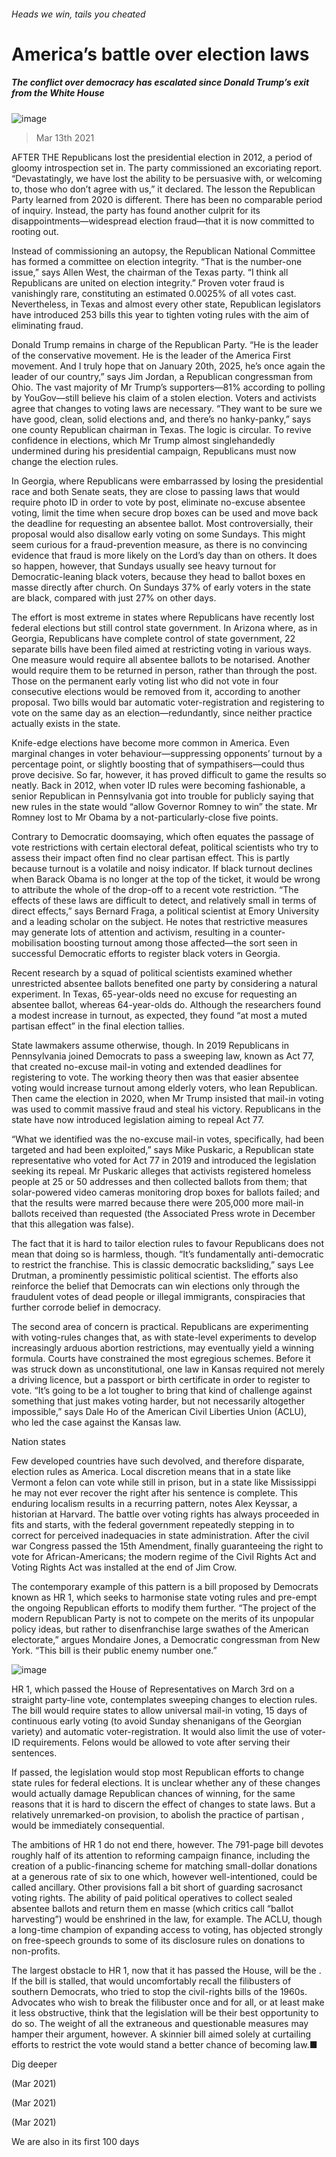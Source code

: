 ###### Heads we win, tails you cheated
# America’s battle over election laws 
##### The conflict over democracy has escalated since Donald Trump’s exit from the White House 
![image](images/20210313_USD001_0.jpg) 
> Mar 13th 2021 

AFTER THE Republicans lost the presidential election in 2012, a period of gloomy introspection set in. The party commissioned an excoriating report. “Devastatingly, we have lost the ability to be persuasive with, or welcoming to, those who don’t agree with us,” it declared. The lesson the Republican Party learned from 2020 is different. There has been no comparable period of inquiry. Instead, the party has found another culprit for its disappointments—widespread election fraud—that it is now committed to rooting out.

Instead of commissioning an autopsy, the Republican National Committee has formed a committee on election integrity. “That is the number-one issue,” says Allen West, the chairman of the Texas party. “I think all Republicans are united on election integrity.” Proven voter fraud is vanishingly rare, constituting an estimated 0.0025% of all votes cast. Nevertheless, in Texas and almost every other state, Republican legislators have introduced 253 bills this year to tighten voting rules with the aim of eliminating fraud.


Donald Trump remains in charge of the Republican Party. “He is the leader of the conservative movement. He is the leader of the America First movement. And I truly hope that on January 20th, 2025, he’s once again the leader of our country,” says Jim Jordan, a Republican congressman from Ohio. The vast majority of Mr Trump’s supporters—81% according to polling by YouGov—still believe his claim of a stolen election. Voters and activists agree that changes to voting laws are necessary. “They want to be sure we have good, clean, solid elections and, and there’s no hanky-panky,” says one county Republican chairman in Texas. The logic is circular. To revive confidence in elections, which Mr Trump almost singlehandedly undermined during his presidential campaign, Republicans must now change the election rules.

In Georgia, where Republicans were embarrassed by losing the presidential race and both Senate seats, they are close to passing laws that would require photo ID in order to vote by post, eliminate no-excuse absentee voting, limit the time when secure drop boxes can be used and move back the deadline for requesting an absentee ballot. Most controversially, their proposal would also disallow early voting on some Sundays. This might seem curious for a fraud-prevention measure, as there is no convincing evidence that fraud is more likely on the Lord’s day than on others. It does so happen, however, that Sundays usually see heavy turnout for Democratic-leaning black voters, because they head to ballot boxes en masse directly after church. On Sundays 37% of early voters in the state are black, compared with just 27% on other days.

The effort is most extreme in states where Republicans have recently lost federal elections but still control state government. In Arizona where, as in Georgia, Republicans have complete control of state government, 22 separate bills have been filed aimed at restricting voting in various ways. One measure would require all absentee ballots to be notarised. Another would require them to be returned in person, rather than through the post. Those on the permanent early voting list who did not vote in four consecutive elections would be removed from it, according to another proposal. Two bills would bar automatic voter-registration and registering to vote on the same day as an election—redundantly, since neither practice actually exists in the state.

Knife-edge elections have become more common in America. Even marginal changes in voter behaviour—suppressing opponents’ turnout by a percentage point, or slightly boosting that of sympathisers—could thus prove decisive. So far, however, it has proved difficult to game the results so neatly. Back in 2012, when voter ID rules were becoming fashionable, a senior Republican in Pennsylvania got into trouble for publicly saying that new rules in the state would “allow Governor Romney to win” the state. Mr Romney lost to Mr Obama by a not-particularly-close five points.

Contrary to Democratic doomsaying, which often equates the passage of vote restrictions with certain electoral defeat, political scientists who try to assess their impact often find no clear partisan effect. This is partly because turnout is a volatile and noisy indicator. If black turnout declines when Barack Obama is no longer at the top of the ticket, it would be wrong to attribute the whole of the drop-off to a recent vote restriction. “The effects of these laws are difficult to detect, and relatively small in terms of direct effects,” says Bernard Fraga, a political scientist at Emory University and a leading scholar on the subject. He notes that restrictive measures may generate lots of attention and activism, resulting in a counter-mobilisation boosting turnout among those affected—the sort seen in successful Democratic efforts to register black voters in Georgia.

Recent research by a squad of political scientists examined whether unrestricted absentee ballots benefited one party by considering a natural experiment. In Texas, 65-year-olds need no excuse for requesting an absentee ballot, whereas 64-year-olds do. Although the researchers found a modest increase in turnout, as expected, they found “at most a muted partisan effect” in the final election tallies.

State lawmakers assume otherwise, though. In 2019 Republicans in Pennsylvania joined Democrats to pass a sweeping law, known as Act 77, that created no-excuse mail-in voting and extended deadlines for registering to vote. The working theory then was that easier absentee voting would increase turnout among elderly voters, who lean Republican. Then came the election in 2020, when Mr Trump insisted that mail-in voting was used to commit massive fraud and steal his victory. Republicans in the state have now introduced legislation aiming to repeal Act 77.

“What we identified was the no-excuse mail-in votes, specifically, had been targeted and had been exploited,” says Mike Puskaric, a Republican state representative who voted for Act 77 in 2019 and introduced the legislation seeking its repeal. Mr Puskaric alleges that activists registered homeless people at 25 or 50 addresses and then collected ballots from them; that solar-powered video cameras monitoring drop boxes for ballots failed; and that the results were marred because there were 205,000 more mail-in ballots received than requested (the Associated Press wrote in December that this allegation was false).

The fact that it is hard to tailor election rules to favour Republicans does not mean that doing so is harmless, though. “It’s fundamentally anti-democratic to restrict the franchise. This is classic democratic backsliding,” says Lee Drutman, a prominently pessimistic political scientist. The efforts also reinforce the belief that Democrats can win elections only through the fraudulent votes of dead people or illegal immigrants, conspiracies that further corrode belief in democracy.

The second area of concern is practical. Republicans are experimenting with voting-rules changes that, as with state-level experiments to develop increasingly arduous abortion restrictions, may eventually yield a winning formula. Courts have constrained the most egregious schemes. Before it was struck down as unconstitutional, one law in Kansas required not merely a driving licence, but a passport or birth certificate in order to register to vote. “It’s going to be a lot tougher to bring that kind of challenge against something that just makes voting harder, but not necessarily altogether impossible,” says Dale Ho of the American Civil Liberties Union (ACLU), who led the case against the Kansas law.
Nation states

Few developed countries have such devolved, and therefore disparate, election rules as America. Local discretion means that in a state like Vermont a felon can vote while still in prison, but in a state like Mississippi he may not ever recover the right after his sentence is complete. This enduring localism results in a recurring pattern, notes Alex Keyssar, a historian at Harvard. The battle over voting rights has always proceeded in fits and starts, with the federal government repeatedly stepping in to correct for perceived inadequacies in state administration. After the civil war Congress passed the 15th Amendment, finally guaranteeing the right to vote for African-Americans; the modern regime of the Civil Rights Act and Voting Rights Act was installed at the end of Jim Crow.

The contemporary example of this pattern is a bill proposed by Democrats known as HR 1, which seeks to harmonise state voting rules and pre-empt the ongoing Republican efforts to modify them further. “The project of the modern Republican Party is not to compete on the merits of its unpopular policy ideas, but rather to disenfranchise large swathes of the American electorate,” argues Mondaire Jones, a Democratic congressman from New York. “This bill is their public enemy number one.”
![image](images/20210313_USD002_0.jpg) 


HR 1, which passed the House of Representatives on March 3rd on a straight party-line vote, contemplates sweeping changes to election rules. The bill would require states to allow universal mail-in voting, 15 days of continuous early voting (to avoid Sunday shenanigans of the Georgian variety) and automatic voter-registration. It would also limit the use of voter-ID requirements. Felons would be allowed to vote after serving their sentences.

If passed, the legislation would stop most Republican efforts to change state rules for federal elections. It is unclear whether any of these changes would actually damage Republican chances of winning, for the same reasons that it is hard to discern the effect of changes to state laws. But a relatively unremarked-on provision, to abolish the practice of partisan , would be immediately consequential.

The ambitions of HR 1 do not end there, however. The 791-page bill devotes roughly half of its attention to reforming campaign finance, including the creation of a public-financing scheme for matching small-dollar donations at a generous rate of six to one which, however well-intentioned, could be called ancillary. Other provisions fall a bit short of guarding sacrosanct voting rights. The ability of paid political operatives to collect sealed absentee ballots and return them en masse (which critics call “ballot harvesting”) would be enshrined in the law, for example. The ACLU, though a long-time champion of expanding access to voting, has objected strongly on free-speech grounds to some of its disclosure rules on donations to non-profits.

The largest obstacle to HR 1, now that it has passed the House, will be the . If the bill is stalled, that would uncomfortably recall the filibusters of southern Democrats, who tried to stop the civil-rights bills of the 1960s. Advocates who wish to break the filibuster once and for all, or at least make it less obstructive, think that the legislation will be their best opportunity to do so. The weight of all the extraneous and questionable measures may hamper their argument, however. A skinnier bill aimed solely at curtailing efforts to restrict the vote would stand a better chance of becoming law.■

Dig deeper

 (Mar 2021)
 (Mar 2021)
 (Mar 2021)

We are also  in its first 100 days
